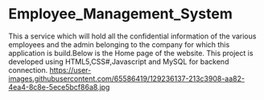# Employee_Management_System
This a service which will hold all the confidential information of the various employees and the admin belonging to the company for which this application is build.Below is the Home page of the website.
This project is developed using HTML5,CSS#,Javascript and MySQL for backend connection.
https://user-images.githubusercontent.com/65586419/129236137-213c3908-aa82-4ea4-8c8e-5ece5bcf86a8.jpg
